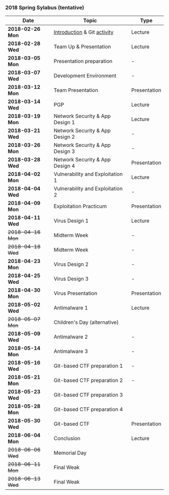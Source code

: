 ### 2018 Spring Sylabus (tentative)

| Date               | Topic                                     | Type         |
|--------------------|-------------------------------------------|--------------|
| **2018-02-26 Mon** | [Introduction](https://softsec.kaist.ac.kr/depot/01-Intro.pdf) & Git [activity](Activities/0226.md)  | Lecture      |
| **2018-02-28 Wed** | Team Up & Presentation                    | Lecture      |
| **2018-03-05 Mon** | Presentation preparation                  | -            |
| **2018-03-07 Wed** | Development Environment                   | -            |
| **2018-03-12 Mon** | Team Presentation                         | Presentation |
| **2018-03-14 Wed** | PGP                                       | Lecture      |
| **2018-03-19 Mon** | Network Security & App Design 1           | Lecture      |
| **2018-03-21 Wed** | Network Security & App Design 2           | -            |
| **2018-03-26 Mon** | Network Security & App Design 3           | -            |
| **2018-03-28 Wed** | Network Security & App Design 4           | Presentation |
| **2018-04-02 Mon** | Vulnerability and Exploitation 1          | Lecture      |
| **2018-04-04 Wed** | Vulnerability and Exploitation 2          | -            |
| **2018-04-09 Mon** | Exploitation Practicum                    | Presentation |
| **2018-04-11 Wed** | Virus Design 1                            | Lecture      |
| ~~2018-04-16 Mon~~ | Midterm Week                              | -            |
| ~~2018-04-18 Wed~~ | Midterm Week                              | -            |
| **2018-04-23 Mon** | Virus Design 2                            | -            |
| **2018-04-25 Wed** | Virus Design 3                            | -            |
| **2018-04-30 Mon** | Virus Presentation                        | Presentation |
| **2018-05-02 Wed** | Antimalware 1                             | Lecture      |
| ~~2018-05-07 Mon~~ | Children's Day (alternative)              |              |
| **2018-05-09 Wed** | Antimalware 2                             | -            |
| **2018-05-14 Mon** | Antimalware 3                             | -            |
| **2018-05-16 Wed** | Git-based CTF preparation 1               | -            |
| **2018-05-21 Mon** | Git-based CTF preparation 2               | -            |
| **2018-05-23 Wed** | Git-based CTF preparation 3               |              |
| **2018-05-28 Mon** | Git-based CTF preparation 4               |              |
| **2018-05-30 Wed** | Git-based CTF                             | Presentation |
| **2018-06-04 Mon** | Conclusion                                | Lecture      |
| ~~2018-06-06 Wed~~ | Memorial Day                              |              |
| ~~2018-06-11 Mon~~ | Final Weak                                |              |
| ~~2018-06-13 Wed~~ | Final Weak                                |              |
